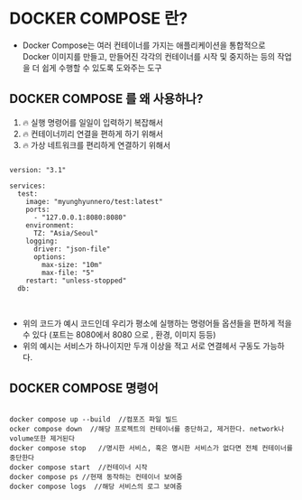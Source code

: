# DOCKER COMPOSE 란?
- Docker Compose는 여러 컨테이너를 가지는 애플리케이션을 통합적으로 Docker 이미지를 만들고, 만들어진 각각의 컨테이너를 시작 및 중지하는 등의 작업을 더 쉽게 수행할 수 있도록 도와주는 도구

## DOCKER COMPOSE 를 왜 사용하나?
1. 🔥 실행 명령어를 일일이 입력하기 복잡해서
2. 🔥 컨테이너끼리 연결을 편하게 하기 위해서
3. 🔥 가상 네트워크를 편리하게 연결하기 위해서

<pre>
<code>
version: "3.1"

services:
  test:
    image: "myunghyunnero/test:latest"
    ports:
      - "127.0.0.1:8080:8080"
    environment:
      TZ: "Asia/Seoul"
    logging:
      driver: "json-file"
      options:
        max-size: "10m"
        max-file: "5"
    restart: "unless-stopped"
  db:

</code>
</pre>

- 위의 코드가 예시 코드인데 우리가 평소에 실행하는 명령어들 옵션들을 편하게 적을 수 있다 (포트는 8080에서 8080 으로 , 환경, 이미지 등등)
- 위의 예시는 서비스가 하나이지만 두개 이상을 적고 서로 연결헤서 구동도 가능하다. 

## DOCKER COMPOSE 명령어
<pre>
<code>
docker compose up --build  //컴포즈 파일 빌드
ocker compose down <service> //해당 프로젝트의 컨테이너를 중단하고, 제거한다. network나 volume또한 제거된다
docker compose stop <service>  //명시한 서비스, 혹은 명시한 서비스가 없다면 전체 컨테이너를 중단한다
docker compose start <service> //컨테이너 시작
docker compose ps //현재 동작하는 컨테이너 보여줌
docker compose logs <service> //해당 서비스의 로그 보여줌
</pre>
</code>
